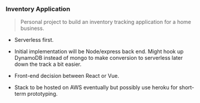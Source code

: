 ### Inventory Application
> Personal project to build an inventory tracking application for a home business. 

* Serverless first.

* Initial implementation will be Node/express back end. Might hook up DynamoDB instead of mongo to make conversion to serverless later down the track a bit easier. 

* Front-end decision between React or Vue. 

* Stack to be hosted on AWS eventually but possibly use heroku for short-term prototyping.